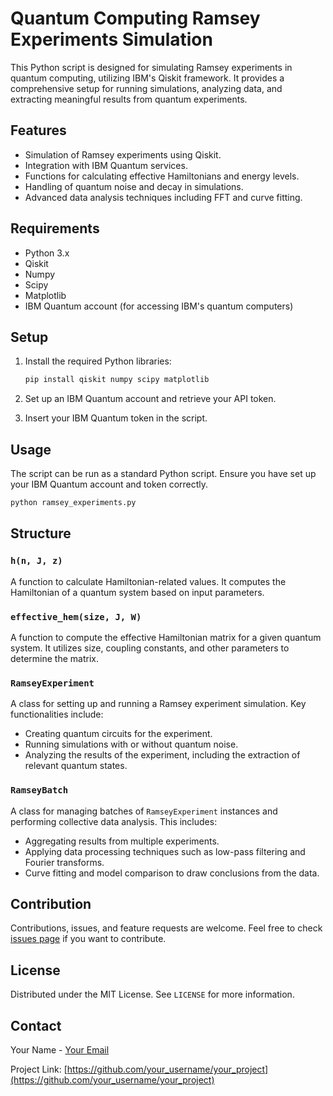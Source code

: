 
# Quantum Computing Ramsey Experiments Simulation

This Python script is designed for simulating Ramsey experiments in quantum computing, utilizing IBM's Qiskit framework. It provides a comprehensive setup for running simulations, analyzing data, and extracting meaningful results from quantum experiments.

## Features

- Simulation of Ramsey experiments using Qiskit.
- Integration with IBM Quantum services.
- Functions for calculating effective Hamiltonians and energy levels.
- Handling of quantum noise and decay in simulations.
- Advanced data analysis techniques including FFT and curve fitting.

## Requirements

- Python 3.x
- Qiskit
- Numpy
- Scipy
- Matplotlib
- IBM Quantum account (for accessing IBM's quantum computers)

## Setup

1. Install the required Python libraries:
   ```bash
   pip install qiskit numpy scipy matplotlib
   ```
2. Set up an IBM Quantum account and retrieve your API token.

3. Insert your IBM Quantum token in the script.

## Usage

The script can be run as a standard Python script. Ensure you have set up your IBM Quantum account and token correctly.

```bash
python ramsey_experiments.py
```

## Structure

### `h(n, J, z)`
A function to calculate Hamiltonian-related values. It computes the Hamiltonian of a quantum system based on input parameters.

### `effective_hem(size, J, W)`
A function to compute the effective Hamiltonian matrix for a given quantum system. It utilizes size, coupling constants, and other parameters to determine the matrix.

### `RamseyExperiment`
A class for setting up and running a Ramsey experiment simulation. Key functionalities include:
- Creating quantum circuits for the experiment.
- Running simulations with or without quantum noise.
- Analyzing the results of the experiment, including the extraction of relevant quantum states.

### `RamseyBatch`
A class for managing batches of `RamseyExperiment` instances and performing collective data analysis. This includes:
- Aggregating results from multiple experiments.
- Applying data processing techniques such as low-pass filtering and Fourier transforms.
- Curve fitting and model comparison to draw conclusions from the data.

## Contribution

Contributions, issues, and feature requests are welcome. Feel free to check [issues page](#) if you want to contribute.

## License

Distributed under the MIT License. See `LICENSE` for more information.

## Contact

Your Name - [Your Email](mailto:your_email@example.com)

Project Link: [https://github.com/your_username/your_project](https://github.com/your_username/your_project)
